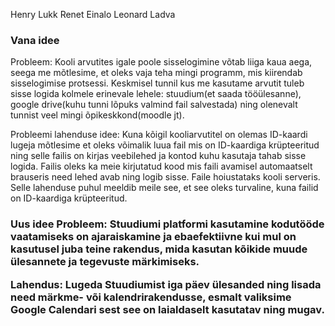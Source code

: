 Henry Lukk
Renet Einalo
Leonard Ladva

<h3>Vana idee</h3>
Probleem: Kooli arvutites igale poole sisselogimine võtab liiga kaua aega, seega me mõtlesime, et oleks vaja teha mingi programm, mis kiirendab sisselogimise protsessi. Keskmisel tunnil kus me kasutame arvutit tuleb sisse logida kolmele erinevale lehele: stuudium(et saada tööülesanne), google drive(kuhu tunni lõpuks valmind fail salvestada) ning olenevalt tunnist veel mingi õpikeskkond(moodle jt).

Probleemi lahenduse idee: Kuna kõigil kooliarvutitel on olemas ID-kaardi lugeja mõtlesime et oleks võimalik luua fail mis on ID-kaardiga krüpteeritud ning selle failis on kirjas veebilehed ja kontod kuhu kasutaja tahab sisse logida. Failis oleks ka meie kirjutatud kood mis faili avamisel automaatselt brauseris need lehed avab ning logib sisse. Faile hoiustataks kooli serveris. Selle lahenduse puhul meeldib meile see, et see oleks turvaline, kuna failid on ID-kaardiga krüpteeritud.

<h3>Uus idee</3>
Probleem: Stuudiumi platformi kasutamine kodutööde vaatamiseks on ajaraiskamine ja ebaefektiivne kui mul on kasutusel juba teine rakendus, mida kasutan kõikide muude ülesannete ja tegevuste märkimiseks.

Lahendus: Lugeda Stuudiumist iga päev ülesanded ning lisada need märkme- või kalendrirakendusse, esmalt valiksime Google Calendari sest see on laialdaselt kasutatav ning mugav.
